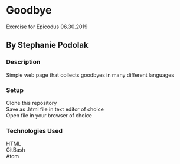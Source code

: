 # Goodbye
Exercise for Epicodus 06.30.2019

## By Stephanie Podolak

### Description
Simple web page that collects goodbyes in many different languages

### Setup
Clone this repository <br>
Save as .html file in text editor of choice <br>
Open file in your browser of choice

### Technologies Used
HTML <br>
GitBash <br>
Atom
